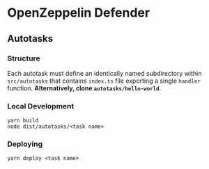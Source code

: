 # OpenZeppelin Defender

## Autotasks

### Structure

Each autotask must define an identically named subdirectory within `src/autotasks` that contains `index.ts` file exporting a single `handler` function. **Alternatively, clone `autotasks/hello-world`**.

### Local Development

```shell
yarn build
node dist/autotasks/<task name>
```

### Deploying

```shell
yarn deploy <task name>
```
